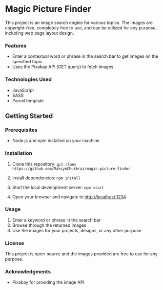 # Magic Picture Finder


This project is an image search engine for various topics. The images are copyright-free, completely free to use, and can be utilized for any purpose, including web page layout design.


### Features


- Enter a contextual word or phrase in the search bar to get images on the specified topic
- Uses the Pixabay API (GET query) to fetch images


### Technologies Used


- JavaScript
- SASS
- Parcel template

## Getting Started


### Prerequisites

- Node.js and npm installed on your machine

### Installation

1. Clone this repository:
`git clone https://github.com/MaksymChukhrai/magic-picture-finder`

2. Install dependencies:
`npm install`

3. Start the local development server:
`npm start`

4. Open your browser and navigate to [http://localhost:1234](http://localhost:1234)

### Usage

1. Enter a keyword or phrase in the search bar
2. Browse through the returned images
3. Use the images for your projects, designs, or any other purpose

### License

This project is open-source and the images provided are free to use for any purpose.

### Acknowledgments

- Pixabay for providing the image API
